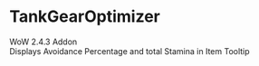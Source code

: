 # TankGearOptimizer
WoW 2.4.3 Addon <br>
Displays Avoidance Percentage and total Stamina in Item Tooltip <br>
